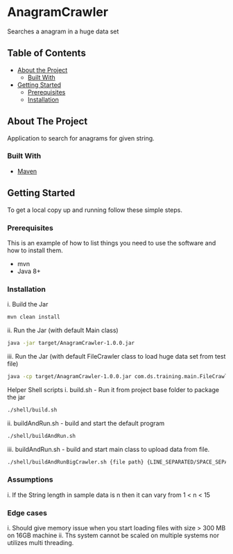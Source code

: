 # AnagramCrawler
Searches a anagram in a huge data set









<!-- TABLE OF CONTENTS -->
## Table of Contents

* [About the Project](#about-the-project)
  * [Built With](#built-with)
* [Getting Started](#getting-started)
  * [Prerequisites](#prerequisites)
  * [Installation](#installation)



<!-- ABOUT THE PROJECT -->
## About The Project

Application to search for anagrams for given string.


### Built With

* [Maven](https://maven.apache.org/)


<!-- GETTING STARTED -->
## Getting Started

To get a local copy up and running follow these simple steps.

### Prerequisites

This is an example of how to list things you need to use the software and how to install them.
* mvn
* Java 8+

### Installation
 
i. Build the Jar
```sh
mvn clean install
```
ii. Run the Jar (with default Main class)
```sh
java -jar target/AnagramCrawler-1.0.0.jar
```

iii. Run the Jar (with default FileCrawler class to load huge data set from test file)
```sh
java -cp target/AnagramCrawler-1.0.0.jar com.ds.training.main.FileCrawler {file path} {LINE_SEPARATED/SPACE_SEPARATED}
```

Helper Shell scripts
i. build.sh - Run it from project base folder to package the jar
```sh
./shell/build.sh
```
ii. buildAndRun.sh - build and start the default program
```sh
./shell/buildAndRun.sh
```
iii. buildAndRun.sh - build and start main class to upload data from file. 
```sh
./shell/buildAndRunBigCrawler.sh {file path} {LINE_SEPARATED/SPACE_SEPARATED}
```

### Assumptions
i. If the String length in sample data is n then it can vary from 1 < n < 15


### Edge cases
i. Should give memory issue when you start loading files with size > 300 MB on 16GB machine
ii. Ths system cannot be scaled on multiple systems nor utilizes multi threading. 

